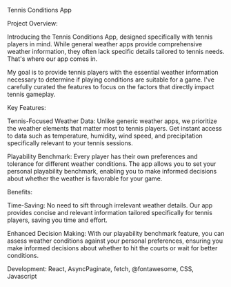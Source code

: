 Tennis Conditions App


Project Overview:

Introducing the Tennis Conditions App, designed specifically with tennis players in mind. While general weather apps provide comprehensive weather information, they often lack specific details tailored to tennis needs. That's where our app comes in.

My goal is to provide tennis players with the essential weather information necessary to determine if playing conditions are suitable for a game. I've carefully curated the features to focus on the factors that directly impact tennis gameplay.

Key Features:

Tennis-Focused Weather Data: Unlike generic weather apps, we prioritize the weather elements that matter most to tennis players. Get instant access to data such as temperature, humidity, wind speed, and precipitation specifically relevant to your tennis sessions.

Playability Benchmark: Every player has their own preferences and tolerance for different weather conditions. The app allows you to set your personal playability benchmark, enabling you to make informed decisions about whether the weather is favorable for your game.

Benefits:

Time-Saving: No need to sift through irrelevant weather details. Our app provides concise and relevant information tailored specifically for tennis players, saving you time and effort.

Enhanced Decision Making: With our playability benchmark feature, you can assess weather conditions against your personal preferences, ensuring you make informed decisions about whether to hit the courts or wait for better conditions.




Development: React, AsyncPaginate, fetch, @fontawesome, CSS, Javascript


